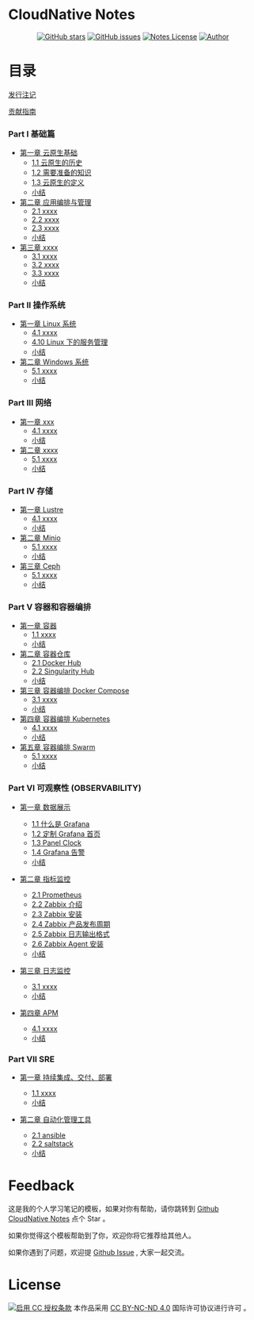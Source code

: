 # CloudNative Notes

<p align="center">
  <a href="https://github.com/erdong/cloudnative-notes/stargazers"><img alt="GitHub stars" src="https://img.shields.io/github/stars/erdong/cloudnative-notes.svg?style=popout"></a>
  <a href="https://github.com/erdong/cloudnative-notes/issues"><img alt="GitHub issues" src="https://img.shields.io/github/issues/erdong/cloudnative-notes.svg?style=popout"></a>
  <a href="https://creativecommons.org/licenses/by-nc-nd/4.0/deed.en"><img alt="Notes License" src="https://img.shields.io/badge/License-CC%20BY--NC--ND%204.0-lightgrey.svg?style=popout"></a>
  <a href="https://erdong.site/about/"><img alt="Author" src="https://img.shields.io/badge/Author-Erdong-important.svg?style=popout"></a>
</p>


# 目录

[发行注记](chapter00/0.1-release.md)

[贡献指南](chapter00/0.2-contribution.md)

### Part Ⅰ 基础篇

* [第一章 云原生基础](chapterA-01-Basic/README.md)
    * [1.1 云原生的历史](chapterA-01-Basic/A-1.1-cloud-native-history.md)
    * [1.2 需要准备的知识](chapterA-01-Basic/A-1.2-introduction.md)
    * [1.3 云原生的定义](chapterA-01-Basic/A-1.3-cloud-native-define.md)
    * [小结](chapterA-01-Basic/END.md)
* [第二章 应用编排与管理](chapterA-02-Arrangement/README.md)
    * [2.1 xxxx](chapterA-02-Arrangement/A-2.1-xxx.md)
    * [2.2 xxxx](chapterA-02-Arrangement/A-2.2-xxx.md)
    * [2.3 xxxx](chapterA-02-Arrangement/A-2.3-xxx.md)
    * [小结](chapterA-02-Arrangement/END.md)
* [第三章 xxxx](chapterA-03/README.md)
    * [3.1 xxxx](chapterA-03/A-3.1-xxx.md)
    * [3.2 xxxx](chapterA-03/A-3.2-xxx.md)
    * [3.3 xxxx](chapterA-03/A-3.3-xxx.md)
    * [小结](chapterA-03/END.md)

### Part ⅠⅠ 操作系统

* [第一章 Linux 系统](chapterB-01-Linux/README.md)
    * [4.1 xxxx](chapterB-01-Linux/B-1.1-xxx.md)
    * [4.10 Linux 下的服务管理](chapterB-01-Linux/B-1.10-service-manager.md)
    * [小结](chapterB-01-Linux/END.md)
* [第二章  Windows 系统](chapterB-02-Windows/README.md)
    * [5.1 xxxx](chapterB-02-Windows/B-2.1-xxx.md)
    * [小结](chapterB-02-Windows/END.md)

### Part ⅠⅠⅠ 网络

* [第一章 xxx](chapterC-01/README.md)
    * [4.1 xxxx](chapterC-01/C-1.1-xxx.md)
    * [小结](chapterC-01/END.md)
* [第二章  xxxx](chapterC-02/README.md)
    * [5.1 xxxx](chapterC-02/C-2.1-xxx.md)
    * [小结](chapterC-02/END.md)

### Part IV 存储

* [第一章 Lustre ](chapterD-01-Lustre/README.md)
    * [4.1 xxxx](chapterD-01-Lustre/D-1.1-xxx.md)
    * [小结](chapterD-01-Lustre/END.md)
* [第二章  Minio ](chapterD-02-Minio/README.md)
    * [5.1 xxxx](chapterD-02-Minio/D-2.1-xxx.md)
    * [小结](chapterD-02-Minio/END.md)
* [第三章  Ceph ](chapterD-03-Ceph/README.md)
    * [5.1 xxxx](chapterD-03-Ceph/D-3.1-xxx.md)
    * [小结](chapterD-03-Ceph/END.md)

### Part V 容器和容器编排

* [第一章 容器](chapterE-01-Container/README.md)
    * [1.1 xxxx](chapterE-01-Container/E-1.1-xxx.md)
    * [小结](chapterE-01-Container/END.md)
* [第二章 容器仓库](chapterE-02-Repository/README.md)
    * [2.1 Docker Hub](chapterE-02-Repository/E-2.1-docker-hub.md)
    * [2.2 Singularity Hub](chapterE-02-Repository/E-2.1-singularity-hub.md)
    * [小结](chapterE-02-Repository/END.md)
* [第三章 容器编排 Docker Compose](chapterE-03-Compose/README.md)
    * [3.1 xxxx](chapterE-03-Compose/E-3.1-xxx.md)
    * [小结](chapterE-03-Compose/END.md)
* [第四章 容器编排 Kubernetes](chapterE-04-Kubernetes/README.md)
    * [4.1 xxxx](chapterE-04-Kubernetes/E-4.1-xxx.md)
    * [小结](chapterE-04-Kubernetes/END.md)
* [第五章 容器编排 Swarm ](chapterE-05-Swarm/README.md)
    * [5.1 xxxx](chapterE-05-Swarm/E-5.1-xxx.md)
    * [小结](chapterE-05-Swarm/END.md)

### Part VI 可观察性 (OBSERVABILITY)

* [第一章  数据展示](chapterF-01-Analytics-Platform/README.md)
    * [1.1  什么是 Grafana](chapterF-01-Analytics-Platform/F-1.1-what-is-grafana.md)
    * [1.2  定制 Grafana 首页](chapterF-01-Analytics-Platform/F-1.2-change-the-default-home-dashboard.md)
    * [1.3  Panel Clock](chapterF-01-Analytics-Platform/F-1.3-panel-clock.md)
    * [1.4  Grafana 告警](chapterF-01-Analytics-Platform/F-1.4-what-is-grafana-alerts.md)
    * [小结](chapterF-01-Analytics-Platform/END.md)

* [第二章 指标监控](chapterF-02-Metrics-Monitor/README.md)
    * [2.1 Prometheus](chapterF-02-Metrics-Monitor/F-2.1-prometheus.md)
    * [2.2 Zabbix 介绍](chapterF-02-Metrics-Monitor/F-2.2-zabbix-introduction.md)
    * [2.3 Zabbix 安装](chapterF-02-Metrics-Monitor/F-2.3-zabbix-install.md)
    * [2.4 Zabbix 产品发布周期](chapterF-02-Metrics-Monitor/F-2.4-zabbix-life-cycle.md)
    * [2.5 Zabbix 日志输出格式](chapterF-02-Metrics-Monitor/F-2.5-zabbix-log-format.md)
    * [2.6 Zabbix Agent 安装](chapterF-02-Metrics-Monitor/F-2.6-zabbix-install-agent.md)
    * [小结](chapterF-02-Metric-Monitor/END.md)
* [第三章 日志监控](chapterF-03-Logs-Monitor/README.md)
    * [3.1 xxxx](chapterF-03-Logs-Monitor/F-3.1-xxx.md)
    * [小结](chapterF-03-Logs-Monitor/END.md)
* [第四章  APM](chapterF-04-APM/README.md)
    * [4.1 xxxx](chapterF-04-APM/F-4.1-xxx.md)
    * [小结](chapterF-04-APM/END.md)


### Part VII SRE
* [第一章 持续集成、交付、部署](chapterG-01-Continuous-Integration/README.md)
    * [1.1 xxxx](chapterG-01-Continuous-Integration/G-1.1-xxx.md)
    * [小结](chapterG-01-Continuous-Integration/END.md)

* [第二章 自动化管理工具](chapterG-02-automate-tools/README.md)
    * [2.1 ansible](chapterG-02-automate-tools/G-2.1-what-is-ansible.md)
    * [2.2 saltstack](chapterG-02-automate-tools/G-2.1-what-is-saltstack.md)
    * [小结](chapterG-02--automate-tools/END.md)

# Feedback


这是我的个人学习笔记的模板，如果对你有帮助，请你跳转到 [Github CloudNative Notes](https://github.com/erdong/cloudnative-notes) 点个 Star 。

如果你觉得这个模板帮助到了你，欢迎你将它推荐给其他人。

如果你遇到了问题，欢迎提 [Github Issue](https://github.com/erdong/cloudnative-notes/issues) , 大家一起交流。


# License



<a rel="license" href="https://creativecommons.org/licenses/by-nc-nd/4.0/deed.zh"><img alt="启用 CC 授权条款" style="border-width:0" src="https://i.creativecommons.org/l/by-nc-nd/4.0/88x31.png" /></a>
本作品采用 [CC BY-NC-ND 4.0](https://creativecommons.org/licenses/by-nc-nd/4.0/deed.en) 国际许可协议进行许可 。
